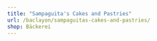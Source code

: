 ```yaml
---
title: "Sampaguita's Cakes and Pastries"
url: /baclayon/sampaguitas-cakes-and-pastries/
shop: Bäckerei
---
```

